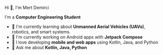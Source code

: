 Hi 👋, I'm Mert Demirci

I'm a **Computer Engineering Student**

- 🌱 I'm currently learning about **Unmanned Aerial Vehicles (UAVs)**, robotics, and smart systems.
- 🚀 I'm currently working on Android apps with **Jetpack Compose**
- 👯 I love developing **mobile and web apps** using Kotlin, Java, and Python
- 💬 Ask me about **Kotlin, Java, Python**
